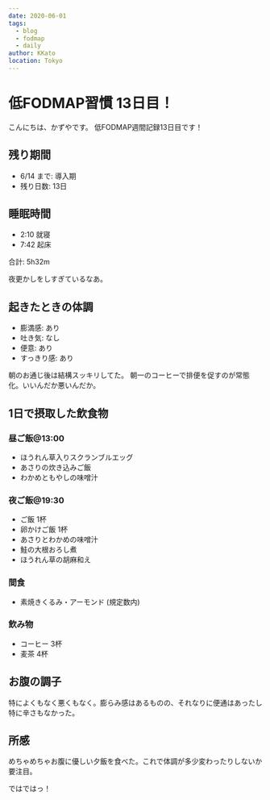 ```yaml
---
date: 2020-06-01
tags:
  - blog
  - fodmap
  - daily
author: KKato
location: Tokyo
---
```


# 低FODMAP習慣 13日目！

こんにちは、かずやです。
低FODMAP週間記録13日目です！

## 残り期間

- 6/14 まで: 導入期
- 残り日数: 13日

## 睡眠時間

- 2:10 就寝
- 7:42 起床

合計: 5h32m

夜更かしをしすぎているなあ。

## 起きたときの体調

- 膨満感: あり
- 吐き気: なし
- 便意: あり
- すっきり感: あり

朝のお通じ後は結構スッキリしてた。
朝一のコーヒーで排便を促すのが常態化。いいんだか悪いんだか。

## 1日で摂取した飲食物

### 昼ご飯@13:00

- ほうれん草入りスクランブルエッグ
- あさりの炊き込みご飯
- わかめともやしの味噌汁

### 夜ご飯@19:30

- ご飯 1杯
- 卵かけご飯 1杯
- あさりとわかめの味噌汁
- 鮭の大根おろし煮
- ほうれん草の胡麻和え

### 間食

- 素焼きくるみ・アーモンド (規定数内)

### 飲み物

- コーヒー 3杯
- 麦茶 4杯

## お腹の調子

特によくもなく悪くもなく。膨らみ感はあるものの、それなりに便通はあったし特に辛さもなかった。

## 所感

めちゃめちゃお腹に優しい夕飯を食べた。これで体調が多少変わったりしないか要注目。

ではではっ！

